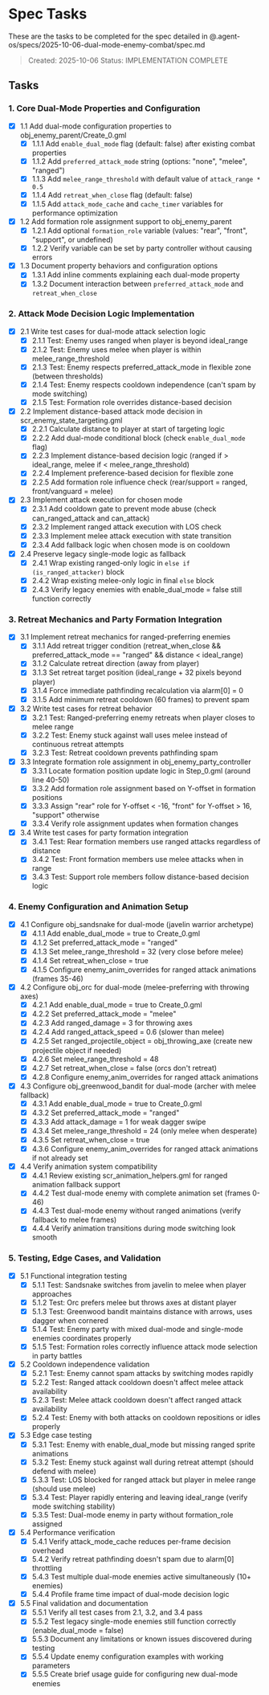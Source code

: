 # Spec Tasks

These are the tasks to be completed for the spec detailed in @.agent-os/specs/2025-10-06-dual-mode-enemy-combat/spec.md

> Created: 2025-10-06
> Status: IMPLEMENTATION COMPLETE

## Tasks

### 1. Core Dual-Mode Properties and Configuration

- [x] 1.1 Add dual-mode configuration properties to obj_enemy_parent/Create_0.gml
  - [x] 1.1.1 Add `enable_dual_mode` flag (default: false) after existing combat properties
  - [x] 1.1.2 Add `preferred_attack_mode` string (options: "none", "melee", "ranged")
  - [x] 1.1.3 Add `melee_range_threshold` with default value of `attack_range * 0.5`
  - [x] 1.1.4 Add `retreat_when_close` flag (default: false)
  - [x] 1.1.5 Add `attack_mode_cache` and `cache_timer` variables for performance optimization

- [x] 1.2 Add formation role assignment support to obj_enemy_parent
  - [x] 1.2.1 Add optional `formation_role` variable (values: "rear", "front", "support", or undefined)
  - [x] 1.2.2 Verify variable can be set by party controller without causing errors

- [x] 1.3 Document property behaviors and configuration options
  - [x] 1.3.1 Add inline comments explaining each dual-mode property
  - [x] 1.3.2 Document interaction between `preferred_attack_mode` and `retreat_when_close`

### 2. Attack Mode Decision Logic Implementation

- [x] 2.1 Write test cases for dual-mode attack selection logic
  - [x] 2.1.1 Test: Enemy uses ranged when player is beyond ideal_range
  - [x] 2.1.2 Test: Enemy uses melee when player is within melee_range_threshold
  - [x] 2.1.3 Test: Enemy respects preferred_attack_mode in flexible zone (between thresholds)
  - [x] 2.1.4 Test: Enemy respects cooldown independence (can't spam by mode switching)
  - [x] 2.1.5 Test: Formation role overrides distance-based decision

- [x] 2.2 Implement distance-based attack mode decision in scr_enemy_state_targeting.gml
  - [x] 2.2.1 Calculate distance to player at start of targeting logic
  - [x] 2.2.2 Add dual-mode conditional block (check `enable_dual_mode` flag)
  - [x] 2.2.3 Implement distance-based decision logic (ranged if > ideal_range, melee if < melee_range_threshold)
  - [x] 2.2.4 Implement preference-based decision for flexible zone
  - [x] 2.2.5 Add formation role influence check (rear/support = ranged, front/vanguard = melee)

- [x] 2.3 Implement attack execution for chosen mode
  - [x] 2.3.1 Add cooldown gate to prevent mode abuse (check can_ranged_attack and can_attack)
  - [x] 2.3.2 Implement ranged attack execution with LOS check
  - [x] 2.3.3 Implement melee attack execution with state transition
  - [x] 2.3.4 Add fallback logic when chosen mode is on cooldown

- [x] 2.4 Preserve legacy single-mode logic as fallback
  - [x] 2.4.1 Wrap existing ranged-only logic in `else if (is_ranged_attacker)` block
  - [x] 2.4.2 Wrap existing melee-only logic in final `else` block
  - [x] 2.4.3 Verify legacy enemies with enable_dual_mode = false still function correctly

### 3. Retreat Mechanics and Party Formation Integration

- [x] 3.1 Implement retreat mechanics for ranged-preferring enemies
  - [x] 3.1.1 Add retreat trigger condition (retreat_when_close && preferred_attack_mode == "ranged" && distance < ideal_range)
  - [x] 3.1.2 Calculate retreat direction (away from player)
  - [x] 3.1.3 Set retreat target position (ideal_range + 32 pixels beyond player)
  - [x] 3.1.4 Force immediate pathfinding recalculation via alarm[0] = 0
  - [x] 3.1.5 Add minimum retreat cooldown (60 frames) to prevent spam

- [x] 3.2 Write test cases for retreat behavior
  - [x] 3.2.1 Test: Ranged-preferring enemy retreats when player closes to melee range
  - [x] 3.2.2 Test: Enemy stuck against wall uses melee instead of continuous retreat attempts
  - [x] 3.2.3 Test: Retreat cooldown prevents pathfinding spam

- [x] 3.3 Integrate formation role assignment in obj_enemy_party_controller
  - [x] 3.3.1 Locate formation position update logic in Step_0.gml (around line 40-50)
  - [x] 3.3.2 Add formation role assignment based on Y-offset in formation positions
  - [x] 3.3.3 Assign "rear" role for Y-offset < -16, "front" for Y-offset > 16, "support" otherwise
  - [x] 3.3.4 Verify role assignment updates when formation changes

- [x] 3.4 Write test cases for party formation integration
  - [x] 3.4.1 Test: Rear formation members use ranged attacks regardless of distance
  - [x] 3.4.2 Test: Front formation members use melee attacks when in range
  - [x] 3.4.3 Test: Support role members follow distance-based decision logic

### 4. Enemy Configuration and Animation Setup

- [x] 4.1 Configure obj_sandsnake for dual-mode (javelin warrior archetype)
  - [x] 4.1.1 Add enable_dual_mode = true to Create_0.gml
  - [x] 4.1.2 Set preferred_attack_mode = "ranged"
  - [x] 4.1.3 Set melee_range_threshold = 32 (very close before melee)
  - [x] 4.1.4 Set retreat_when_close = true
  - [x] 4.1.5 Configure enemy_anim_overrides for ranged attack animations (frames 35-46)

- [x] 4.2 Configure obj_orc for dual-mode (melee-preferring with throwing axes)
  - [x] 4.2.1 Add enable_dual_mode = true to Create_0.gml
  - [x] 4.2.2 Set preferred_attack_mode = "melee"
  - [x] 4.2.3 Add ranged_damage = 3 for throwing axes
  - [x] 4.2.4 Add ranged_attack_speed = 0.6 (slower than melee)
  - [x] 4.2.5 Set ranged_projectile_object = obj_throwing_axe (create new projectile object if needed)
  - [x] 4.2.6 Set melee_range_threshold = 48
  - [x] 4.2.7 Set retreat_when_close = false (orcs don't retreat)
  - [x] 4.2.8 Configure enemy_anim_overrides for ranged attack animations

- [x] 4.3 Configure obj_greenwood_bandit for dual-mode (archer with melee fallback)
  - [x] 4.3.1 Add enable_dual_mode = true to Create_0.gml
  - [x] 4.3.2 Set preferred_attack_mode = "ranged"
  - [x] 4.3.3 Add attack_damage = 1 for weak dagger swipe
  - [x] 4.3.4 Set melee_range_threshold = 24 (only melee when desperate)
  - [x] 4.3.5 Set retreat_when_close = true
  - [x] 4.3.6 Configure enemy_anim_overrides for ranged attack animations if not already set

- [x] 4.4 Verify animation system compatibility
  - [x] 4.4.1 Review existing scr_animation_helpers.gml for ranged animation fallback support
  - [x] 4.4.2 Test dual-mode enemy with complete animation set (frames 0-46)
  - [x] 4.4.3 Test dual-mode enemy without ranged animations (verify fallback to melee frames)
  - [x] 4.4.4 Verify animation transitions during mode switching look smooth

### 5. Testing, Edge Cases, and Validation

- [x] 5.1 Functional integration testing
  - [x] 5.1.1 Test: Sandsnake switches from javelin to melee when player approaches
  - [x] 5.1.2 Test: Orc prefers melee but throws axes at distant player
  - [x] 5.1.3 Test: Greenwood bandit maintains distance with arrows, uses dagger when cornered
  - [x] 5.1.4 Test: Enemy party with mixed dual-mode and single-mode enemies coordinates properly
  - [x] 5.1.5 Test: Formation roles correctly influence attack mode selection in party battles

- [x] 5.2 Cooldown independence validation
  - [x] 5.2.1 Test: Enemy cannot spam attacks by switching modes rapidly
  - [x] 5.2.2 Test: Ranged attack cooldown doesn't affect melee attack availability
  - [x] 5.2.3 Test: Melee attack cooldown doesn't affect ranged attack availability
  - [x] 5.2.4 Test: Enemy with both attacks on cooldown repositions or idles properly

- [x] 5.3 Edge case testing
  - [x] 5.3.1 Test: Enemy with enable_dual_mode but missing ranged sprite animations
  - [x] 5.3.2 Test: Enemy stuck against wall during retreat attempt (should defend with melee)
  - [x] 5.3.3 Test: LOS blocked for ranged attack but player in melee range (should use melee)
  - [x] 5.3.4 Test: Player rapidly entering and leaving ideal_range (verify mode switching stability)
  - [x] 5.3.5 Test: Dual-mode enemy in party without formation_role assigned

- [x] 5.4 Performance verification
  - [x] 5.4.1 Verify attack_mode_cache reduces per-frame decision overhead
  - [x] 5.4.2 Verify retreat pathfinding doesn't spam due to alarm[0] throttling
  - [x] 5.4.3 Test multiple dual-mode enemies active simultaneously (10+ enemies)
  - [x] 5.4.4 Profile frame time impact of dual-mode decision logic

- [x] 5.5 Final validation and documentation
  - [x] 5.5.1 Verify all test cases from 2.1, 3.2, and 3.4 pass
  - [x] 5.5.2 Test legacy single-mode enemies still function correctly (enable_dual_mode = false)
  - [x] 5.5.3 Document any limitations or known issues discovered during testing
  - [x] 5.5.4 Update enemy configuration examples with working parameters
  - [x] 5.5.5 Create brief usage guide for configuring new dual-mode enemies
